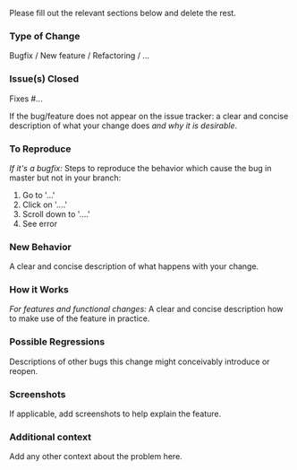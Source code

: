 Please fill out the relevant sections below and delete the rest.

### Type of Change
Bugfix / New feature / Refactoring / ...

### Issue(s) Closed
Fixes #...

If the bug/feature does not appear on the issue tracker: a clear and concise description of what your change does *and why it is desirable*.

### To Reproduce
*If it's a bugfix:*
Steps to reproduce the behavior which cause the bug in master but not in your branch:
1. Go to '...'
2. Click on '....'
3. Scroll down to '....'
4. See error

### New Behavior
A clear and concise description of what happens with your change.

### How it Works
*For features and functional changes:*
A clear and concise description how to make use of the feature in practice.

### Possible Regressions
Descriptions of other bugs this change might conceivably introduce or reopen.

### Screenshots
If applicable, add screenshots to help explain the feature.

### Additional context
Add any other context about the problem here.
